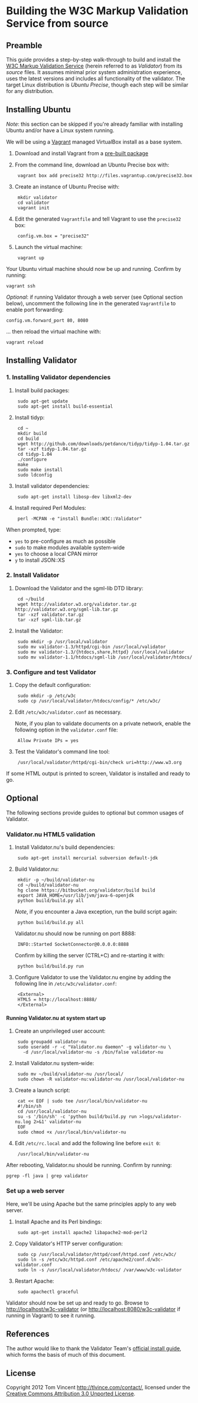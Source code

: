 # Building the W3C Markup Validation Service from source

## Preamble

This guide provides a step-by-step walk-through to build and install the [W3C
Markup Validation Service][home] (herein referred to as *Validator*) from its
*source* files. It assumes minimal prior system administration experience, uses
the latest versions and includes all functionality of the validator. The target
Linux distribution is *Ubuntu Precise*, though each step will be similar for any
distribution.

## Installing Ubuntu

*Note*: this section can be skipped if you're already familiar with installing
Ubuntu and/or have a Linux system running.

We will be using a [Vagrant][] managed VirtualBox install as a base system.

1. Download and install Vagrant from a [pre-built package][vagrantdl]
2. From the command line, download an Ubuntu Precise box with:

        vagrant box add precise32 http://files.vagrantup.com/precise32.box

3. Create an instance of Ubuntu Precise with:

        mkdir validator
        cd validator
        vagrant init

4. Edit the generated `Vagrantfile` and tell Vagrant to use the `precise32` box:

        config.vm.box = "precise32"

5. Launch the virtual machine:

        vagrant up

Your Ubuntu virtual machine should now be up and running. Confirm by running:

    vagrant ssh

*Optional*: if running Validator through a web server (see Optional section
below), uncomment the following line in the generated `Vagrantfile` to enable
port forwarding:

    config.vm.forward_port 80, 8080

... then reload the virtual machine with:

    vagrant reload

## Installing Validator

### 1. Installing Validator dependencies

1. Install build packages:

        sudo apt-get update
        sudo apt-get install build-essential

2. Install tidyp:

        cd ~
        mkdir build
        cd build
        wget http://github.com/downloads/petdance/tidyp/tidyp-1.04.tar.gz
        tar -xzf tidyp-1.04.tar.gz
        cd tidyp-1.04
        ./configure
        make
        sudo make install
        sudo ldconfig

3. Install validator dependencies:

        sudo apt-get install libosp-dev libxml2-dev

4. Install required Perl Modules:

        perl -MCPAN -e "install Bundle::W3C::Validator"

When prompted, type:

* `yes` to pre-configure as much as possible
* `sudo` to make modules available system-wide
* `yes` to choose a local CPAN mirror
* `y` to install JSON::XS

### 2. Install Validator

1. Download the Validator and the sgml-lib DTD library:

        cd ~/build
        wget http://validator.w3.org/validator.tar.gz http://validator.w3.org/sgml-lib.tar.gz
        tar -xzf validator.tar.gz
        tar -xzf sgml-lib.tar.gz

2. Install the Validator:

        sudo mkdir -p /usr/local/validator
        sudo mv validator-1.3/httpd/cgi-bin /usr/local/validator
        sudo mv validator-1.3/{htdocs,share,httpd} /usr/local/validator
        sudo mv validator-1.1/htdocs/sgml-lib /usr/local/validator/htdocs/

### 3. Configure and test Validator

1. Copy the default configuration:

        sudo mkdir -p /etc/w3c
        sudo cp /usr/local/validator/htdocs/config/* /etc/w3c/

2. Edit `/etc/w3c/validator.conf` as necessary.

    Note, if you plan to validate documents on a private network, enable the
    following option in the `validator.conf` file:

        Allow Private IPs = yes

3. Test the Validator's command line tool:

        /usr/local/validator/httpd/cgi-bin/check uri=http://www.w3.org

If some HTML output is printed to screen, Validator is installed and ready to
go.

## Optional

The following sections provide guides to optional but common usages of
Validator.

### Validator.nu HTML5 validation

1. Install Validator.nu's build dependencies:

        sudo apt-get install mercurial subversion default-jdk

2. Build Validator.nu:

        mkdir -p ~/build/validator-nu
        cd ~/build/validator-nu
        hg clone https://bitbucket.org/validator/build build
        export JAVA_HOME=/usr/lib/jvm/java-6-openjdk
        python build/build.py all

    *Note*, if you encounter a Java exception, run the build script again:

        python build/build.py all

    Validator.nu should now be running on port 8888:

        INFO::Started SocketConnector@0.0.0.0:8888

    Confirm by killing the server (CTRL+C) and re-starting it with:

        python build/build.py run

4. Configure Validator to use the Validator.nu engine by adding the following
   line in `/etc/w3c/validator.conf`:

        <External>
        HTML5 = http://localhost:8888/
        </External>

#### Running Validator.nu at system start up

1. Create an unprivileged user account:

        sudo groupadd validator-nu
        sudo useradd -r -c "Validator.nu daemon" -g validator-nu \
          -d /usr/local/validator-nu -s /bin/false validator-nu

2. Install Validator.nu system-wide:

        sudo mv ~/build/validator-nu /usr/local/
        sudo chown -R validator-nu:validator-nu /usr/local/validator-nu

3. Create a launch script:

        cat << EOF | sudo tee /usr/local/bin/validator-nu
        #!/bin/sh
        cd /usr/local/validator-nu
        su -s '/bin/sh' -c 'python build/build.py run >logs/validator-nu.log 2>&1' validator-nu
        EOF
        sudo chmod +x /usr/local/bin/validator-nu

4. Edit `/etc/rc.local` and add the following line before `exit 0`:

        /usr/local/bin/validator-nu

After rebooting, Validator.nu should be running. Confirm by running:

    pgrep -fl java | grep validator

### Set up a web server

Here, we'll be using Apache but the same principles apply to any web server.

1. Install Apache and its Perl bindings:

        sudo apt-get install apache2 libapache2-mod-perl2

2. Copy Validator's HTTP server configuration:

        sudo cp /usr/local/validator/httpd/conf/httpd.conf /etc/w3c/
        sudo ln -s /etc/w3c/httpd.conf /etc/apache2/conf.d/w3c-validator.conf
        sudo ln -s /usr/local/validator/htdocs/ /var/www/w3c-validator

3. Restart Apache:

        sudo apachectl graceful

Validator should now be set up and ready to go. Browse to
[http://localhost/w3c-validator][localhost] (or
[http://localhost:8080/w3c-validator][localhost8080] if running in Vagrant) to
see it running.

## References

The author would like to thank the Validator Team's [official install
guide][official], which forms the basis of much of this document.

## License

Copyright 2012 Tom Vincent <http://tlvince.com/contact/>, licensed under the
[Creative Commons Attribution 3.0 Unported License][cc].

  [cc]: http://creativecommons.org/licenses/by/3.0/
  [home]: http://validator.w3.org/
  [OpenSP]: http://sourceforge.net/projects/openjade/
  [vagrant]: http://vagrantup.com/
  [vagrantdl]: http://downloads.vagrantup.com/tags/v1.0.3
  [validator.nu]: http://about.validator.nu/
  [localhost]: http://localhost/w3c-validator/
  [localhost8080]: http://localhost:8080/w3c-validator/
  [official]: http://validator.w3.org/docs/install.html
